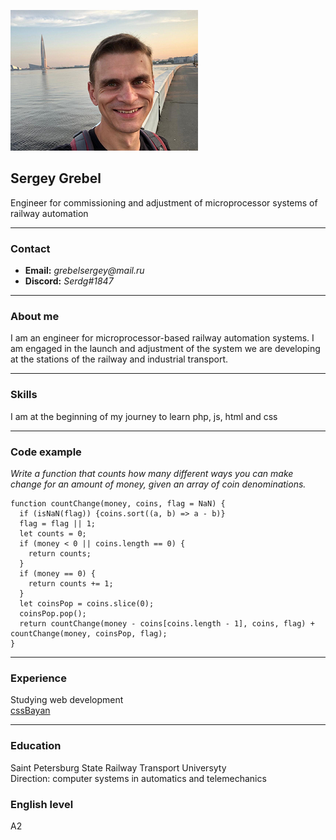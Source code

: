 ![photo](photo.png "Мое фото")
## Sergey Grebel
Engineer for commissioning and adjustment of microprocessor systems of railway automation
****

### Contact
- **Email:** _grebelsergey@mail.ru_
- **Discord:** _Serdg#1847_

****

### About me
I am an engineer for microprocessor-based railway automation systems. I am engaged in the launch and adjustment of the system we are developing at the stations of the railway and industrial transport.

****

### Skills
I am at the beginning of my journey to learn php, js, html and css

****

### Code example
*Write a function that counts how many different ways you can make change for an amount of money, given an array of coin denominations.*
```
function countChange(money, coins, flag = NaN) {
  if (isNaN(flag)) {coins.sort((a, b) => a - b)}
  flag = flag || 1;
  let counts = 0;
  if (money < 0 || coins.length == 0) {
    return counts;
  }
  if (money == 0) {
    return counts += 1;
  }
  let coinsPop = coins.slice(0);
  coinsPop.pop();
  return countChange(money - coins[coins.length - 1], coins, flag) + countChange(money, coinsPop, flag);
}
```

****

### Experience
Studying web development  
[cssBayan](https://gserdg.github.io/cssBayan/cssBayan/index.html)

****

### Education
Saint Petersburg State Railway Transport Universyty  
Direction: computer systems in automatics and telemechanics

### English level
 A2
